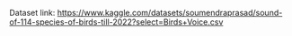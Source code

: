 Dataset link: https://www.kaggle.com/datasets/soumendraprasad/sound-of-114-species-of-birds-till-2022?select=Birds+Voice.csv

